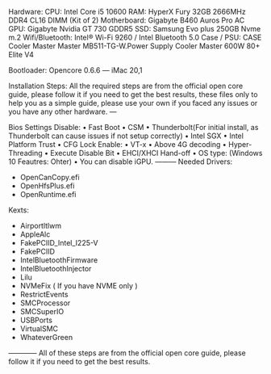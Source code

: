 Hardware:
CPU: Intel Core i5 10600
RAM: HyperX Fury 32GB 2666MHz DDR4 CL16 DIMM (Kit of 2)
Motherboard: Gigabyte B460 Auros Pro AC
GPU: Gigabyte Nvidia GT 730 GDDR5
SSD: Samsung Evo plus 250GB Nvme m.2
Wifi/Bluetooth: Intel® Wi-Fi 9260 / Intel Bluetooth 5.0
Case / PSU: CASE Cooler Master Master MB511-TG-W.Power Supply Cooler Master 600W 80+ Elite V4

Bootloader:
Opencore 0.6.6 — iMac 20,1

Installation Steps:
All the required steps are from the official open core guide, please follow it if you need to get the best results, these files only to help you as a simple guide, please use your own if you faced any issues or you have any other hardware.
—

Bios Settings
Disable:
	•	Fast Boot
	•	CSM
	•	Thunderbolt(For initial install, as Thunderbolt can cause issues if not setup correctly)
	•	Intel SGX
	•	Intel Platform Trust
	•	CFG Lock
Enable:
	•	VT-x
	•	Above 4G decoding
	•	Hyper-Threading
	•	Execute Disable Bit
	•	EHCI/XHCI Hand-off
	•	OS type: (Windows 10 Feautres: Ohter)
	•	You can disable iGPU.
———
Needed Drivers:

- OpenCanCopy.efi
- OpenHfsPlus.efi
- OpenRuntime.efi

Kexts:

- Airportltlwm
- AppleAlc
- FakePCIID_Intel_I225-V
- FakePCIID
- IntelBluetoothFirmware
- IntelBluetoothInjector
- Lilu
- NVMeFix ( If you have NVME only )
- RestrictEvents
- SMCProcessor
- SMCSuperIO
- USBPorts
- VirtualSMC
- WhateverGreen

————
All of these steps are from the official open core guide, please follow it if you need to get the best results.

